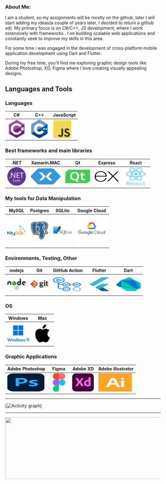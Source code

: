 ### About Me:  
I am a student, so my assignments will be mostly on the github, later I will start adding my ideas(a couple of years later, I decided to return a github xd). My primary focus is on C#/С++, JS development, where I work extensively with frameworks . I  on building scalable web applications and constantly seek to improve my skills in this area.

For some time i was engaged in the development of cross-platform mobile application development using Dart and Flutter.

During my free time, you'll find me exploring graphic design tools like Adobe Photoshop, XD, Figma where I love creating visually appealing designs. 

## Languages and Tools

### Languages
| C# | C++ | JavaScript |
| --- | --- | --- |
| <a href="https://learn.microsoft.com/en-us/dotnet/csharp/" target="_blank" rel="noreferrer"> <img src="https://github.com/devicons/devicon/blob/master/icons/csharp/csharp-original.svg" alt="C#" width="60" height="60"/> </a> | <a href="https://isocpp.org/" target="_blank" rel="noreferrer"> <img src="https://github.com/devicons/devicon/blob/master/icons/cplusplus/cplusplus-original.svg" alt="C++" width="60" height="60"/> </a> | <a href="(https://www.ecma-international.org/publications-and-standards/standards/ecma-262/)" target="_blank" rel="noreferrer"> <img align="center" src="https://github.com/devicons/devicon/blob/master/icons/javascript/javascript-original.svg" alt="JavaScript" width="60" height="60"/> </a> | 

### Best frameworks and main libraries
| .NET | Xamarin.MAC | Qt | Express | React |
| --- | --- | --- | --- | --- |
| <a href="https://dotnet.microsoft.com/" target="_blank" rel="noreferrer"> <img src="https://github.com/devicons/devicon/blob/master/icons/dotnetcore/dotnetcore-original.svg" alt=".NET" width="60" height="60"/> </a> | <a href="https://dotnet.microsoft.com/apps/xamarin" target="_blank" rel="noreferrer"> <img src="https://github.com/devicons/devicon/blob/master/icons/xamarin/xamarin-original.svg" alt="Xamarin.MAC" width="100" height="60"/> </a> | <a href="https://dotnet.microsoft.com/apps/aspnet" target="_blank" rel="noreferrer"> <a target="_blank" rel="noreferrer"> <img src="https://github.com/devicons/devicon/blob/master/icons/qt/qt-original.svg" alt="Qt" width="80" height="60"/> </a> | <img src="https://github.com/devicons/devicon/blob/master/icons/express/express-original.svg" alt="Express" width="80" height="60"/> </a> | <img src="https://github.com/devicons/devicon/blob/master/icons/react/react-original-wordmark.svg" alt="Express" width="80" height="60"/> </a>


### My tools for Data Manipulation
| MySQL | Postgres | SQLite | Google Cloud |
|----------|----------|----------|----------|
|<img src="https://github.com/devicons/devicon/blob/master/icons/mysql/mysql-original-wordmark.svg" title="MySQL" alt="MySQL" width="60" height="60"/>|<img src="https://github.com/devicons/devicon/blob/master/icons/postgresql/postgresql-original.svg" title="pg" alt="pg" width="60" height="60"/>|<img src="https://github.com/devicons/devicon/blob/master/icons/sqlite/sqlite-original-wordmark.svg" title="SQLite" alt="SQLite" width="60" height="60"/>| <img src="https://github.com/devicons/devicon/blob/master/icons/googlecloud/googlecloud-original-wordmark.svg" alt="Google Cloud" width="100" height="100"/> |


### Environments, Testing, Other

| nodejs | Git | GitHub Action | Flutter | Dart |
|----------|----------|----------|----------|----------|
|<img src="https://github.com/devicons/devicon/blob/master/icons/nodejs/nodejs-original-wordmark.svg" title="nodejs" alt="NodeJS" width="60" height="60"/>|<img src="https://github.com/devicons/devicon/blob/master/icons/git/git-original-wordmark.svg" title="Git" alt="Git" width="60" height="60"/>|<img src="https://github.com/devicons/devicon/blob/master/icons/githubactions/githubactions-original.svg" title="GitHub Actions" alt="GHA" width="90" height="45"/> | <img src="https://github.com/devicons/devicon/blob/master/icons/flutter/flutter-original.svg" title="Flutter" alt="Flutter" width="80" height="45"/> | <img src="https://github.com/devicons/devicon/blob/master/icons/dart/dart-original.svg" title="Flutter" alt="Flutter" width="80" height="45"/>
### OS
| Windows | Mac |
| --- | --- |
| <a href="https://www.microsoft.com/windows" target="_blank" rel="noreferrer"> <img src="https://github.com/devicons/devicon/blob/master/icons/windows11/windows11-original-wordmark.svg" alt="Windows" width="70" height="70"/> </a> | <a href="https://www.apple.com/macos/" target="_blank" rel="noreferrer"> <img src="https://github.com/devicons/devicon/blob/master/icons/apple/apple-original.svg" alt="Mac" width="60" height="60"/> </a> |

### Graphic Applications
| Adobe Photoshop | Figma | Adobe XD | Adobe illustrator |
| --- | --- | --- | --- |
| <a href="https://www.adobe.com/products/photoshop.html" target="_blank" rel="noreferrer"> <img src="https://github.com/devicons/devicon/blob/master/icons/photoshop/photoshop-original.svg" alt="Adobe Photoshop" width="120" height="60"/> </a> | <a href="https://www.figma.com/" target="_blank" rel="noreferrer"> <img src="https://github.com/devicons/devicon/blob/master/icons/figma/figma-original.svg" alt="Figma" width="60" height="60"/> </a> | <a> <img src="https://github.com/devicons/devicon/blob/master/icons/xd/xd-original.svg" alt="XD" width="70" height="60"/> </a> | <a href> <img src="https://github.com/devicons/devicon/blob/master/icons/illustrator/illustrator-plain.svg" width="110" height="60"/> </a> |

---

[![Activity graph](https://github-readme-activity-graph.vercel.app/graph?username=gjotov&theme=github-compact)]

---

  
<p align="center">
  <img width="600" height="200" src="https://github-readme-stats.vercel.app/api?username=gjotov&show_icons=true&theme=vision-friendly-dark">
</p>

<div id="header" align="center">
  <img src="https://komarev.com/ghpvc/?username=gjotov&style=for-the-badge&color=blue" alt=""/>
</div>


